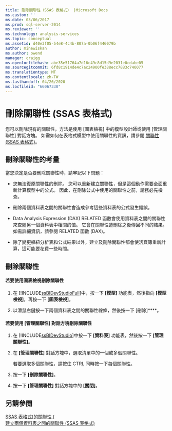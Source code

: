 ```yaml
---
title: 刪除關聯性（SSAS 表格式） |Microsoft Docs
ms.custom: ''
ms.date: 03/06/2017
ms.prod: sql-server-2014
ms.reviewer: ''
ms.technology: analysis-services
ms.topic: conceptual
ms.assetid: d40e3f05-54e8-4c4b-807a-0b06f446079b
author: minewiskan
ms.author: owend
manager: craigg
ms.openlocfilehash: abe35e51764a7d16c49c8d15d9e2031e0cdabe05
ms.sourcegitcommit: 6fd8c1914de4c7ac24900fe388ecc7883c740077
ms.translationtype: MT
ms.contentlocale: zh-TW
ms.lasthandoff: 04/26/2020
ms.locfileid: "66067330"
---
```

# <a name="delete-relationships-ssas-tabular"></a>刪除關聯性 (SSAS 表格式)
  您可以刪除現有的關聯性，方法是使用 [圖表檢視] 中的模型設計師或使用 [管理關聯性] 對話方塊。 如需如何在表格式模型中使用關聯性的資訊，請參閱 [關聯性 &#40;SSAS 表格式&#41;](relationships-ssas-tabular.md)。  
  
## <a name="considerations-for-deleting-relationships"></a>刪除關聯性的考量  
 當您決定是否要刪除關聯性時，請牢記以下問題：  
  
-   您無法復原關聯性的刪除。 您可以重新建立關聯性，但是這個動作需要全面重新計算模型中的公式。 因此，在刪除公式中使用的關聯性之前，請務必先檢查。  
  
-   刪除兩個資料表之間的關聯性會造成參考這些資料表的公式發生錯誤。  
  
-   Data Analysis Expression (DAX) RELATED 函數會使用資料表之間的關聯性來查閱另一個資料表中相關的值。 它會在關聯性遭刪除之後傳回不同的結果。 如需詳細資訊，請參閱 RELATED 函數 (DAX)。  
  
-   除了變更樞紐分析表和公式結果以外，建立及刪除關聯性都會使活頁簿重新計算，這可能要花費一些時間。  
  
## <a name="delete-relationships"></a>刪除關聯性  
  
#### <a name="to-delete-a-relationship-by-using-diagram-view"></a>若要使用圖表檢視刪除關聯性  
  
1.  在 [!INCLUDE[ssBIDevStudioFull](../../includes/ssbidevstudiofull-md.md)]中，按一下 **[模型]** 功能表，然後指向 **[模型檢視]**，再按一下 **[圖表檢視]**。  
  
2.  以滑鼠右鍵按一下兩個資料表之間的關聯性線條，然後按一下 [刪除]****。  
  
#### <a name="to-delete-a-relationship-by-using-the-manage-relationships-dialog-box"></a>若要使用 [管理關聯性] 對話方塊刪除關聯性  
  
1.  在 [!INCLUDE[ssBIDevStudio](../../includes/ssbidevstudio-md.md)]中按一下 **[資料表]** 功能表，然後按一下 **[管理關聯性]**。  
  
2.  在 **[管理關聯性]** 對話方塊中，選取清單中的一個或多個關聯性。  
  
     若要選取多個關聯性，請按住 CTRL 同時按一下每個關聯性。  
  
3.  按一下 **[刪除關聯性]**。  
  
4.  按一下 **[管理關聯性]** 對話方塊中的 **[關閉]**。  
  
## <a name="see-also"></a>另請參閱  
 [SSAS 表格式&#41;的關聯性 &#40;](relationships-ssas-tabular.md)   
 [建立兩個資料表之間的關聯性 &#40;SSAS 表格式&#41;](create-a-relationship-between-two-tables-ssas-tabular.md)  
  
  
